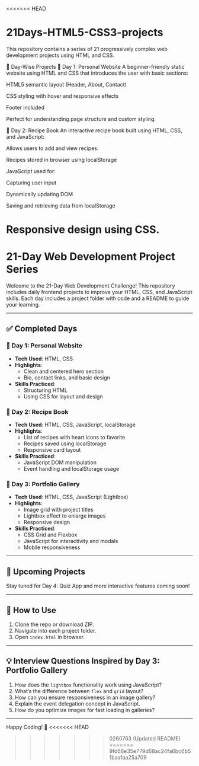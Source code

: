<<<<<<< HEAD
# 21Days-HTML5-CSS3-projects
This repository contains a series of 21 progressively complex web development projects using HTML and CSS.

📅 Day-Wise Projects
📁 Day 1: Personal Website
A beginner-friendly static website using HTML and CSS that introduces the user with basic sections:

HTML5 semantic layout (Header, About, Contact)

CSS styling with hover and responsive effects

Footer included

Perfect for understanding page structure and custom styling.

📁 Day 2: Recipe Book
An interactive recipe book built using HTML, CSS, and JavaScript:

Allows users to add and view recipes.

Recipes stored in browser using localStorage

JavaScript used for:

Capturing user input

Dynamically updating DOM

Saving and retrieving data from localStorage

Responsive design using CSS.
=======

# 21-Day Web Development Project Series

Welcome to the 21-Day Web Development Challenge! This repository includes daily frontend projects to improve your HTML, CSS, and JavaScript skills. Each day includes a project folder with code and a README to guide your learning.

---

## ✅ Completed Days

### 📁 Day 1: Personal Website

- **Tech Used**: HTML, CSS
- **Highlights**:
  - Clean and centered hero section
  - Bio, contact links, and basic design
- **Skills Practiced**:
  - Structuring HTML
  - Using CSS for layout and design

### 📁 Day 2: Recipe Book

- **Tech Used**: HTML, CSS, JavaScript, localStorage
- **Highlights**:
  - List of recipes with heart icons to favorite
  - Recipes saved using localStorage
  - Responsive card layout
- **Skills Practiced**:
  - JavaScript DOM manipulation
  - Event handling and localStorage usage

### 📁 Day 3: Portfolio Gallery

- **Tech Used**: HTML, CSS, JavaScript (Lightbox)
- **Highlights**:
  - Image grid with project titles
  - Lightbox effect to enlarge images
  - Responsive design
- **Skills Practiced**:
  - CSS Grid and Flexbox
  - JavaScript for interactivity and modals
  - Mobile responsiveness

---

## 📌 Upcoming Projects

Stay tuned for Day 4: Quiz App and more interactive features coming soon!

---

## 🎯 How to Use

1. Clone the repo or download ZIP.
2. Navigate into each project folder.
3. Open `index.html` in browser.

---

## 💡 Interview Questions Inspired by Day 3: Portfolio Gallery

1. How does the `lightbox` functionality work using JavaScript?
2. What’s the difference between `flex` and `grid` layout?
3. How can you ensure responsiveness in an image gallery?
4. Explain the event delegation concept in JavaScript.
5. How do you optimize images for fast loading in galleries?

---

Happy Coding! 🚀
<<<<<<< HEAD
>>>>>>> 0260763 (Updated README)
=======
>>>>>>> 9fd66e35e779d68ac24fa6bc6b51baa1aa25a709
